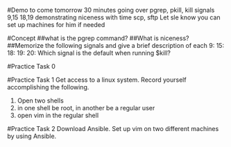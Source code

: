 #Demo to come tomorrow
30 minutes 
going over pgrep, pkill, kill signals 9,15 18,19
demonstrating niceness with time
scp, sftp
Let sle know you can set up machines for him if needed

#Concept
##what is the pgrep command?
##What is niceness?
##Memorize the following signals and give a brief description of each
9:
15:
18:
19:
20:
Which signal is the default when running $kill?

#Practice Task 0


#Practice Task 1 
Get access to a linux system.
Record yourself accomplishing the following.
1. Open two shells
2. in one shell be root, in another be a regular user
3. open vim in the regular shell

#Practice Task 2
Download Ansible.
Set up vim on two different machines by using Ansible.


